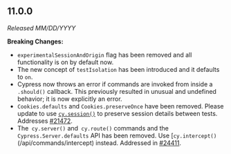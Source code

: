 ## 11.0.0

_Released MM/DD/YYYY_

**Breaking Changes:**

- `experimentalSessionAndOrigin` flag has been removed and all functionality is
  on by default now.
- The new concept of `testIsolation` has been introduced and it defaults to
  `on`.
- Cypress now throws an error if commands are invoked from inside a `.should()`
  callback. This previously resulted in unusual and undefined behavior; it is
  now explicitly an error.
- `Cookies.defaults` and `Cookies.preserveOnce` have been removed. Please update
  to use [`cy.session()`](/api/commands/session) to preserve session details
  between tests. Addresses
  [#21472](https://github.com/cypress-io/cypress/issues/21472).
- The` cy.server()` and` cy.route()` commands and the `Cypress.Server.defaults`
  API has been removed. Use [`cy.intercept()`(/api/commands/intercept) instead.
  Addressed in [#24411](https://github.com/cypress-io/cypress/pull/24411).
